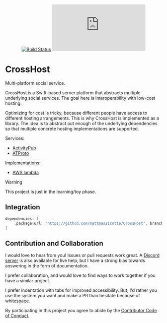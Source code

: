 <div align="center">

[![Build Status][build status badge]][build status]
[![Matrix][matrix badge]][matrix]

</div>

# CrossHost

Multi-platform social service.

CrossHost is a Swift-based server platform that abstracts multiple underlying social services. The goal here is interoperability with low-cost hosting.

Optimizing for cost is tricky, because different people have access to different hosting arrangements. This is why CrossHost is implemented as a library. The idea is to abstract out enough of the underlying dependencies so that multiple concrete hosting implementations are supported.

Services:

- [ActivityPub](https://activitypub.rocks)
- [ATProto](https://atproto.com)

Implementations:

- [AWS lambda](https://github.com/mattmassicotte/CrossHostAWS)

> [!WARNING]
> This project is just in the learning/toy phase.

## Integration

```swift
dependencies: [
    .package(url: "https://github.com/mattmassicotte/CrossHost", branch: "main")
]
```

## Contribution and Collaboration

I would love to hear from you! Issues or pull requests work great. A [Discord server][discord] is also available for live help, but I have a strong bias towards answering in the form of documentation.

I prefer collaboration, and would love to find ways to work together if you have a similar project.

I prefer indentation with tabs for improved accessibility. But, I'd rather you use the system you want and make a PR than hesitate because of whitespace.

By participating in this project you agree to abide by the [Contributor Code of Conduct](CODE_OF_CONDUCT.md).

[build status]: https://github.com/mattmassicotte/CrossHost/actions
[build status badge]: https://github.com/mattmassicotte/CrossHost/workflows/CI/badge.svg
[platforms]: https://swiftpackageindex.com/mattmassicotte/CrossHost
[platforms badge]: https://img.shields.io/endpoint?url=https%3A%2F%2Fswiftpackageindex.com%2Fapi%2Fpackages%2Fmattmassicotte%2FCrossHost%2Fbadge%3Ftype%3Dplatforms
[documentation]: https://swiftpackageindex.com/mattmassicotte/CrossHost/main/documentation
[documentation badge]: https://img.shields.io/badge/Documentation-DocC-blue
[matrix]: https://matrix.to/#/%23chimehq%3Amatrix.org
[matrix badge]: https://img.shields.io/matrix/chimehq%3Amatrix.org?label=Matrix
[discord]: https://discord.gg/esFpX6sErJ
